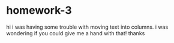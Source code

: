 homework-3
==========
hi i was having some trouble with moving text into columns. i was wondering if you could give me a hand with that! thanks
